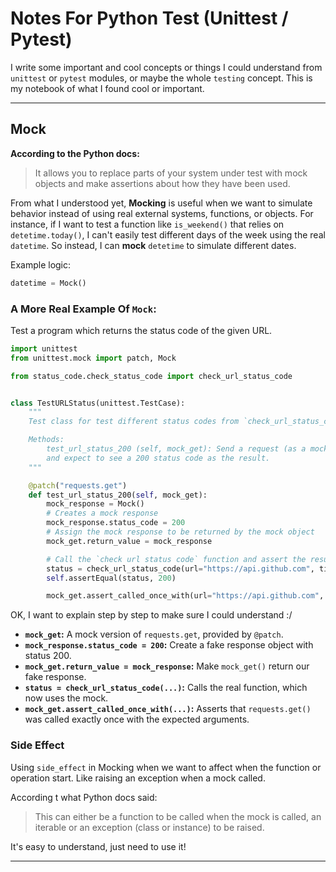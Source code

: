# Notes For Python Test (Unittest / Pytest)
I write some important and cool concepts or things I could understand from `unittest` or `pytest` modules, or maybe the whole `testing` concept. This is my notebook of what I found cool or important.

---

## Mock
**According to the Python docs:**
> It allows you to replace parts of your system under test with mock objects and make assertions about how they have been used.

From what I understood yet, **Mocking** is useful when we want to simulate behavior instead of using real external systems, functions, or objects. For instance, if I want to test a function like `is_weekend()` that relies on `detetime.today()`, I can't easily test different days of the week using the real `datetime`.
So instead, I can **mock** `detetime` to simulate different dates.

Example logic:
```python
datetime = Mock()
```

### A More Real Example Of `Mock`:
Test a program which returns the status code of the given URL.

```python
import unittest
from unittest.mock import patch, Mock

from status_code.check_status_code import check_url_status_code


class TestURLStatus(unittest.TestCase):
    """
    Test class for test different status codes from `check_url_status_code` method.

    Methods:
        test_url_status_200 (self, mock_get): Send a request (as a mock) to a valid URL,
        and expect to see a 200 status code as the result.
    """

    @patch("requests.get")
    def test_url_status_200(self, mock_get):
        mock_response = Mock()
        # Creates a mock response
        mock_response.status_code = 200
        # Assign the mock response to be returned by the mock object
        mock_get.return_value = mock_response

        # Call the `check url status code` function and assert the result
        status = check_url_status_code(url="https://api.github.com", timeout=10)
        self.assertEqual(status, 200)

        mock_get.assert_called_once_with(url="https://api.github.com", timeout=10)
```

OK, I want to explain step by step to make sure I could understand :/

- **`mock_get`:**  A mock version of `requests.get`, provided by `@patch`.
- **`mock_response.status_code = 200`:** Create a fake response object with status 200.
- **`mock_get.return_value = mock_response`:** Make `mock_get()` return our fake response.
- **`status = check_url_status_code(...)`:** Calls the real function, which now uses the mock.
- **`mock_get.assert_called_once_with(...)`:** Asserts that `requests.get()` was called exactly once with the expected arguments.

### Side Effect
Using `side_effect` in Mocking when we want to affect when the function or operation start. Like raising an exception when a mock called.

According t what Python docs said:
> This can either be a function to be called when the mock is called, an iterable or an exception (class or instance) to be raised.

It's easy to understand, just need to use it!

---
